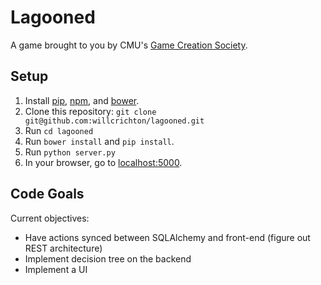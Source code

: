 Lagooned
========

A game brought to you by CMU's [Game Creation Society](http://www.gamecreation.org/).

Setup
------
1. Install [pip](http://www.pip-installer.org/en/latest/), [npm](https://github.com/joyent/node/wiki/Installing-Node.js-via-package-manager), and [bower](http://bower.io/).
2. Clone this repository: `git clone git@github.com:willcrichton/lagooned.git`
3. Run `cd lagooned`
4. Run `bower install` and `pip install`.
5. Run `python server.py`
6. In your browser, go to [localhost:5000](http://localhost:5000).

Code Goals
------
Current objectives:
- Have actions synced between SQLAlchemy and front-end (figure out REST architecture)
- Implement decision tree on the backend
- Implement a UI
